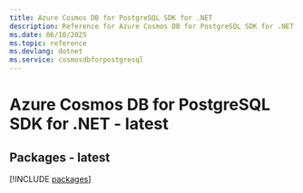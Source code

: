```yaml
---
title: Azure Cosmos DB for PostgreSQL SDK for .NET
description: Reference for Azure Cosmos DB for PostgreSQL SDK for .NET
ms.date: 06/10/2025
ms.topic: reference
ms.devlang: dotnet
ms.service: cosmosdbforpostgresql
---
```

# Azure Cosmos DB for PostgreSQL SDK for .NET - latest
## Packages - latest
[!INCLUDE [packages](cosmos-db-for-postgresql-index.md)]